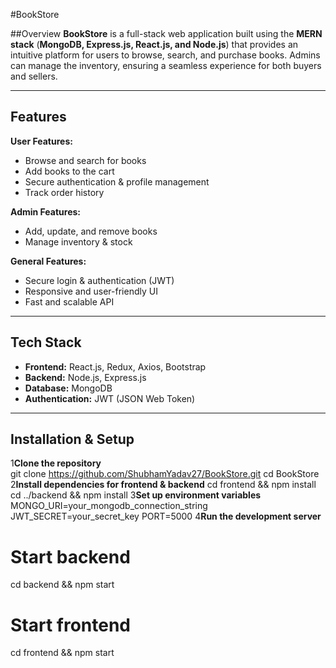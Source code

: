 #BookStore

##Overview
**BookStore** is a full-stack web application built using the **MERN stack** (**MongoDB, Express.js, React.js, and Node.js**) that provides an intuitive platform for users to browse, search, and purchase books. Admins can manage the inventory, ensuring a seamless experience for both buyers and sellers.

---

## Features
**User Features:**
- Browse and search for books  
- Add books to the cart  
- Secure authentication & profile management   
- Track order history   

**Admin Features:**
- Add, update, and remove books 
- Manage inventory & stock 

**General Features:**
- Secure login & authentication (JWT)  
- Responsive and user-friendly UI  
- Fast and scalable API  

---

## Tech Stack
- **Frontend:** React.js, Redux, Axios, Bootstrap  
- **Backend:** Node.js, Express.js  
- **Database:** MongoDB  
- **Authentication:** JWT (JSON Web Token)  

---


## Installation & Setup

1️**Clone the repository**  
git clone https://github.com/ShubhamYadav27/BookStore.git
cd BookStore
2️**Install dependencies for frontend & backend**
cd frontend && npm install
cd ../backend && npm install
3️**Set up environment variables**
MONGO_URI=your_mongodb_connection_string
JWT_SECRET=your_secret_key
PORT=5000
4️**Run the development server**
# Start backend
cd backend && npm start

# Start frontend
cd frontend && npm start
